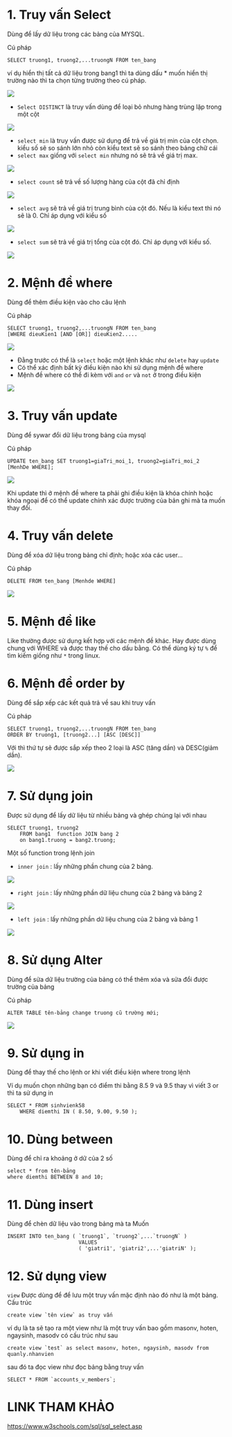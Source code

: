 # 1. Truy vấn Select 
Dùng để lấy dữ liệu trong các bảng của MYSQL.

Cú pháp 
```
SELECT truong1, truong2,...truongN FROM ten_bang
```
ví dụ hiển thị tất cả  dữ liệu trong bang1 thì ta dùng dấu * muốn hiển thị trường nào thì ta chọn từng trường theo cú pháp.

![](../images/MYSQL/screenshot_21.png)

- `Select DISTINCT` là truy vấn dùng để loại bỏ nhưng hàng trùng lặp trong một cột 

![](../images/MYSQL/screenshot_26.png)

- `select min` là truy vấn được sử dụng để  trả về giá trị min của cột chọn. kiểu số sẽ so sánh lớn nhỏ còn kiểu text sẽ so sánh theo bảng chữ cái 
- `select max` giống với `select min` nhưng nó sẽ trả về giá trị max.

![](../images/MYSQL/screenshot_29.png)

- `select count` sẽ trả về số lượng hàng của cột đã chỉ định 

![](../images/MYSQL/screenshot_30.png)

- `select avg` sẽ trả về giá trị trung bình của cột đó. Nếu là kiểu text thì nó sẽ là 0. Chỉ áp dụng với kiểu số

![](../images/MYSQL/screenshot_31.png)

- `select sum` sẽ trả về giá trị tổng của cột đó. Chỉ áp dụng với kiểu số.

![](../images/MYSQL/screenshot_32.png)
# 2. Mệnh đề where
Dùng để thêm điều kiện vào cho câu lệnh

Cú pháp 
```
SELECT truong1, truong2,...truongN FROM ten_bang
[WHERE dieuKien1 [AND [OR]] dieuKien2.....
```
![](../images/MYSQL/screenshot_13.png)

- Đằng trước có thể là `select` hoặc một lệnh khác như  `delete` hay `update`
- Có thể xác định bất kỳ điều kiện nào khi sử dụng mệnh đề where
- Mệnh đề where có thể đi kèm với `and` `or` và `not` ở trong điều kiện

![](../images/MYSQL/screenshot_27.png)

# 3. Truy vấn update
Dùng để sywar đổi dữ liệu trong bảng của mysql 

Cú pháp
```
UPDATE ten_bang SET truong1=giaTri_moi_1, truong2=giaTri_moi_2
[MenhDe WHERE];
```
![](../images/MYSQL/screenshot_15.png)

Khi update thì ở mệnh đề where ta phải ghi điều kiện là khóa chính hoặc khóa ngoại để có thể update chính xác được trường của bản ghi mà ta muốn thay đổi.
# 4. Truy vấn delete
Dùng để  xóa dữ liệu trong bảng chỉ định; hoặc xóa các user...

Cú pháp
```
DELETE FROM ten_bang [Menhde WHERE]
```
![](../images/MYSQL/screenshot_14.png)

# 5. Mệnh đề like
Like thường được sử dụng kết hợp với các mệnh đề khác. Hay được dùng chung với WHERE và được thay thế cho dấu bằng. Có thể dùng ký tự `%` để tìm kiếm giống như `*` trong linux.

# 6. Mệnh đề order by
Dùng để sắp xếp các kết quả trả về sau khi truy vấn 

Cú pháp
```
SELECT truong1, truong2,...truongN FROM ten_bang
ORDER BY truong1, [truong2...] [ASC [DESC]]
```
Với thì thứ tự sẽ được sắp xếp theo 2 loại là ASC (tăng dần) và DESC(giảm dần).


![](../images/MYSQL/screenshot_28.png)

# 7. Sử dụng join
Được sử dụng để lấy dữ liệu từ nhiều bảng và ghép chúng lại với nhau
```
SELECT truong1, truong2 
    FROM bang1  function JOIN bang 2
    on bang1.truong = bang2.truong;
```

Một số function trong lệnh join 
- `inner join` : lấy những phần chung của 2 bảng. 

![](../images/lab/bai3/screenshot_11.png)

- `right join` : lấy những phần dữ liệu chung của 2 bảng và bảng 2

![](../images/lab/bai3/screenshot_12.png)

- `left join` : lấy những phần dữ liệu chung của 2 bảng và bảng 1

![](../images/lab/bai3/screenshot_13.png)


# 8. Sử dụng Alter 
Dùng để sửa dữ liệu trường của bảng có thể thêm xóa và sửa đổi được trường của bảng 

Cú pháp 
```
ALTER TABLE tên-bảng change truong cũ trường mới;
```
![](../images/MYSQL/screenshot_25.png)
# 9. Sử dụng in
Dùng để thay thế cho lệnh or khi viết điều kiện where trong lệnh

Ví dụ muốn chọn những bạn có điểm thi bằng 8.5 9 và 9.5 thay vì viết 3 or thì ta sử dụng in 
```
SELECT * FROM sinhvienk58 
    WHERE diemthi IN ( 8.50, 9.00, 9.50 );
```

# 10. Dùng between
Dùng để chỉ ra khoảng ở dữ của 2 số 
```
select * from tên-bảng
where diemthi BETWEEN 8 and 10;
```
# 11. Dùng insert 
Dùng để chèn dữ liệu vào trong bảng mà ta Muốn 
```
INSERT INTO ten_bang ( `truong1`, `truong2`,...`truongN` )
                       VALUES
                       ( 'giatri1', 'giatri2',...'giatriN' );
```

# 12. Sử dụng view 
`view` Được dùng để để lưu một truy vấn mặc định nào đó như là một bảng.
Cấu trúc 
```
create view `tên view` as truy vấn
```

ví dụ là ta sẽ tạo ra một view như là một truy vấn bao gồm masonv, hoten, ngaysinh, masodv có cấu trúc như sau 

```
create view `test` as select masonv, hoten, ngaysinh, masodv from quanly.nhanvien
```
sau đó ta đọc view như đọc bảng bằng truy vấn 
```
SELECT * FROM `accounts_v_members`;
```

# LINK THAM KHẢO 
https://www.w3schools.com/sql/sql_select.asp
